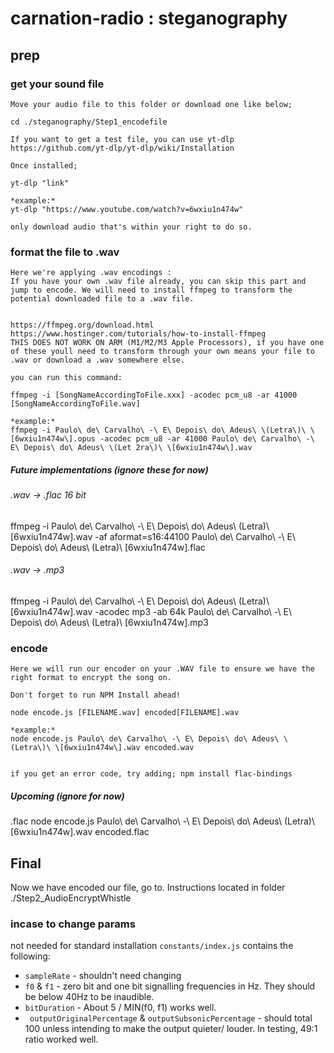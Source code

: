 # carnation-radio : steganography

## prep

### get your sound file 
```
Move your audio file to this folder or download one like below;

cd ./steganography/Step1_encodefile

```
```
If you want to get a test file, you can use yt-dlp
https://github.com/yt-dlp/yt-dlp/wiki/Installation

Once installed; 

yt-dlp "link" 

*example:*
yt-dlp "https://www.youtube.com/watch?v=6wxiu1n474w"

only download audio that's within your right to do so.

```
### format the file to .wav
``` 
Here we're applying .wav encodings :
If you have your own .wav file already, you can skip this part and jump to encode. We will need to install ffmpeg to transform the potential downloaded file to a .wav file. 


https://ffmpeg.org/download.html
https://www.hostinger.com/tutorials/how-to-install-ffmpeg
THIS DOES NOT WORK ON ARM (M1/M2/M3 Apple Processors), if you have one of these youll need to transform through your own means your file to .wav or download a .wav somewhere else.

you can run this command:

ffmpeg -i [SongNameAccordingToFile.xxx] -acodec pcm_u8 -ar 41000 [SongNameAccordingToFile.wav]

*example:*
ffmpeg -i Paulo\ de\ Carvalho\ -\ E\ Depois\ do\ Adeus\ \(Letra\)\ \[6wxiu1n474w\].opus -acodec pcm_u8 -ar 41000 Paulo\ de\ Carvalho\ -\ E\ Depois\ do\ Adeus\ \(Let 2ra\)\ \[6wxiu1n474w\].wav
```

##### Future implementations (ignore these for now)
###### .wav -> .flac 16 bit
ffmpeg -i Paulo\ de\ Carvalho\ -\ E\ Depois\ do\ Adeus\ \(Letra\)\ \[6wxiu1n474w\].wav -af aformat=s16:44100 Paulo\ de\ Carvalho\ -\ E\ Depois\ do\ Adeus\ \(Letra\)\ \[6wxiu1n474w\].flac

###### .wav -> .mp3
ffmpeg -i Paulo\ de\ Carvalho\ -\ E\ Depois\ do\ Adeus\ \(Letra\)\ \[6wxiu1n474w\].wav -acodec mp3 -ab 64k Paulo\ de\ Carvalho\ -\ E\ Depois\ do\ Adeus\ \(Letra\)\ \[6wxiu1n474w\].mp3

### encode
```
Here we will run our encoder on your .WAV file to ensure we have the right format to encrypt the song on. 

Don't forget to run NPM Install ahead!

node encode.js [FILENAME.wav] encoded[FILENAME].wav

*example:*
node encode.js Paulo\ de\ Carvalho\ -\ E\ Depois\ do\ Adeus\ \(Letra\)\ \[6wxiu1n474w\].wav encoded.wav 


if you get an error code, try adding; npm install flac-bindings

```

##### Upcoming (ignore for now)
 .flac
node encode.js Paulo\ de\ Carvalho\ -\ E\ Depois\ do\ Adeus\ \(Letra\)\ \[6wxiu1n474w\].wav encoded.flac 


## Final
Now we have encoded our file, go to. Instructions located in folder  ./Step2_AudioEncryptWhistle


### incase to change params
not needed for standard installation
`constants/index.js` contains the following:
* `sampleRate` - shouldn't need changing
* `f0` & `f1` - zero bit and one bit signalling frequencies in Hz. They should be below 40Hz to be inaudible.
* `bitDuration` - About 5 / MIN(f0, f1) works well.
* ` outputOriginalPercentage` & `outputSubsonicPercentage` - should total 100 unless intending to make the output quieter/ louder. In testing, 49:1 ratio worked well.


